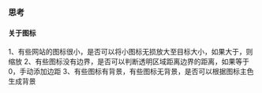 ### 思考

#### 关于图标
1、有些网站的图标很小，是否可以将小图标无损放大至目标大小，如果大于，则缩放
2、有些图标没有边界，是否可以判断透明区域距离边界的距离，如果等于0，手动添加边距
3、有些图标有背景，有些图标无背景，是否可以根据图标主色生成背景 
